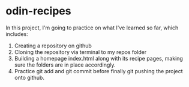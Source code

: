# odin-recipes
In this project, I'm going to practice on what I've learned so far, which includes:
1. Creating a repository on github
2. Cloning the repository via terminal to my repos folder
3. Building a homepage index.html along with its recipe pages, making sure the folders are in place accordingly.
4. Practice git add and git commit before finally git pushing the project onto github.